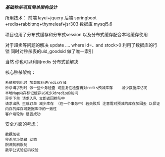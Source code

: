 **_基础秒杀项目简单架构设计_**

所用技术：  前端 layui+jquery
		   后端 springboot +redis+rabbitmq+thymeleaf+jsr303
		   数据库 mysql5.6

项目也用了分布式缓存和分布式session 以及分布式缓存配合本地缓存使用

对于超卖等问题的解决  update .... where id=.. and stock>0 利用了数据库的行锁  同时对秒杀表的uid_goodsid 做了唯一索引

当然 你也可以利用redis 分布式锁解决

核心秒杀架构：
	
	系统初始化时 加载库存进redis存储
	秒杀请求到时 做一些业务检查 或重复性检查再对redis预减库存	减少数据库访问
	本地Map内存标记缓存以减少对redis的访问
	异步下单 请求入队 立即返回排队中
	请求出队 生成订单 减少库存 （在一个事务中）若失败后 注意需对预减的库存加回去 以保证内存的库存可数据库中的一致性
	客户端轮询 是否成功


安全方面的考虑：
    
    数据加密
	秒杀地址隐藏 动态
	限流防刷限制
	数学公式验证码校验
